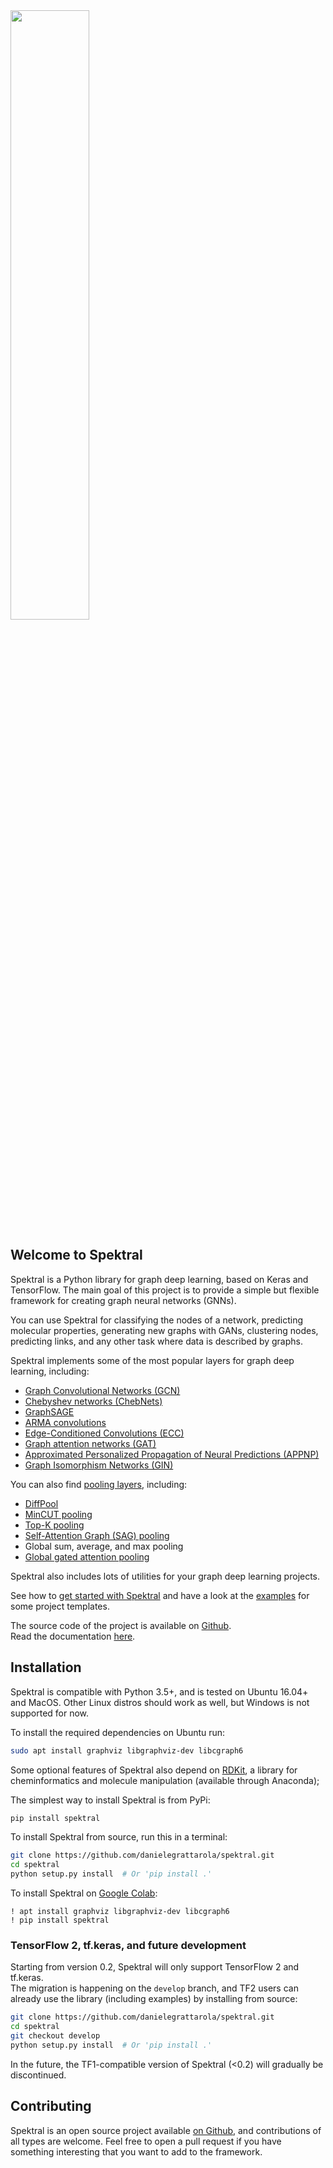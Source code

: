 <img src="https://danielegrattarola.github.io/spektral/img/logo_dark.svg" width="50%"/>

## Welcome to Spektral
Spektral is a Python library for graph deep learning, based on Keras and TensorFlow.
The main goal of this project is to provide a simple but flexible framework for creating graph neural networks (GNNs).

You can use Spektral for classifying the nodes of a network, predicting molecular properties, generating new graphs with GANs, clustering nodes, predicting links, and any other task where data is described by graphs. 

Spektral implements some of the most popular layers for graph deep learning, including: 

- [Graph Convolutional Networks (GCN)](https://arxiv.org/abs/1609.02907)
- [Chebyshev networks (ChebNets)](https://arxiv.org/abs/1606.09375)
- [GraphSAGE](https://arxiv.org/abs/1706.02216)
- [ARMA convolutions](https://arxiv.org/abs/1901.01343)
- [Edge-Conditioned Convolutions (ECC)](https://arxiv.org/abs/1704.02901)
- [Graph attention networks (GAT)](https://arxiv.org/abs/1710.10903)
- [Approximated Personalized Propagation of Neural Predictions (APPNP)](https://arxiv.org/abs/1810.05997)
- [Graph Isomorphism Networks (GIN)](https://arxiv.org/abs/1810.00826)

You can also find [pooling layers](https://danielegrattarola.github.io/spektral/layers/pooling/), including:

- [DiffPool](https://arxiv.org/abs/1806.08804)
- [MinCUT pooling](https://arxiv.org/abs/1907.00481)
- [Top-K pooling](http://proceedings.mlr.press/v97/gao19a/gao19a.pdf)
- [Self-Attention Graph (SAG) pooling](https://arxiv.org/abs/1904.08082)
- Global sum, average, and max pooling
- [Global gated attention pooling](https://arxiv.org/abs/1511.05493)

Spektral also includes lots of utilities for your graph deep learning projects.  

See how to [get started with Spektral](https://danielegrattarola.github.io/spektral/getting-started/) and have a look at the [examples](https://danielegrattarola.github.io/spektral/examples/) for some project templates.

The source code of the project is available on [Github](https://github.com/danielegrattarola/spektral).  
Read the documentation [here](https://spektral.graphneural.network).

## Installation
Spektral is compatible with Python 3.5+, and is tested on Ubuntu 16.04+ and MacOS. 
Other Linux distros should work as well, but Windows is not supported for now. 

To install the required dependencies on Ubuntu run:

```bash
sudo apt install graphviz libgraphviz-dev libcgraph6
```

Some optional features of Spektral also depend on [RDKit](http://www.rdkit.org/docs/index.html), 
a library for cheminformatics and molecule manipulation (available through 
Anaconda);

The simplest way to install Spektral is from PyPi: 

```bash
pip install spektral
```

To install Spektral from source, run this in a terminal:

```bash
git clone https://github.com/danielegrattarola/spektral.git
cd spektral
python setup.py install  # Or 'pip install .'
```

To install Spektral on [Google Colab](https://colab.research.google.com/):

```jupyter
! apt install graphviz libgraphviz-dev libcgraph6
! pip install spektral
```

### TensorFlow 2, tf.keras, and future development
Starting from version 0.2, Spektral will only support TensorFlow 2 and tf.keras.  
The migration is happening on the `develop` branch, and TF2 users can already use the library (including examples) by installing from source:

```bash
git clone https://github.com/danielegrattarola/spektral.git
cd spektral
git checkout develop
python setup.py install  # Or 'pip install .'
```

In the future, the TF1-compatible version of Spektral (<0.2) will gradually be discontinued.  

## Contributing
Spektral is an open source project available [on Github](https://github.com/danielegrattarola/spektral), and contributions of all types are welcome. Feel free to open a pull request if you have something interesting that you want to add to the framework.
